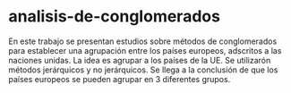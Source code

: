 # analisis-de-conglomerados

En este trabajo se presentan estudios sobre métodos de conglomerados para establecer una agrupación entre
los países europeos, adscritos a las naciones unidas.
La idea es agrupar a los países de la UE. 
Se utilizarón métodos jerárquicos y no jerárquicos.
Se llega a la conclusión de que los países europeos se pueden agrupar en 3 diferentes grupos.
